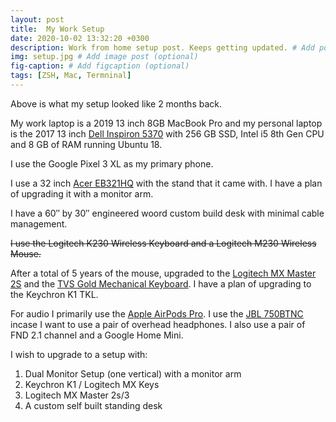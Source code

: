 ```yaml
---
layout: post
title:  My Work Setup 
date: 2020-10-02 13:32:20 +0300
description: Work from home setup post. Keeps getting updated. # Add post description (optional)
img: setup.jpg # Add image post (optional)
fig-caption: # Add figcaption (optional)
tags: [ZSH, Mac, Termninal]
---
```

Above is what my setup looked like 2 months back.

My work laptop is a 2019 13 inch 8GB MacBook Pro and my personal laptop is the 2017 13 inch [Dell Inspiron 5370](https://www.dell.com/support/home/en-in/product-support/product/inspiron-13-5370-laptop/overview) with 256 GB SSD, Intel i5 8th Gen CPU and 8 GB of RAM running Ubuntu 18.

I use the Google Pixel 3 XL as my primary phone.

I use a 32 inch [Acer EB321HQ](https://www.acer.com/ac/en/US/content/model/UM.JE1AA.C01) with the stand that it came with. I have a plan of upgrading it with a monitor arm.

I have a 60″ by 30″ engineered woord custom build desk with minimal cable management.

~~I use the Logitech K230 Wireless Keyboard and a Logitech M230 Wireless Mouse.~~

After a total of 5 years of the mouse, upgraded to the [Logitech MX Master 2S](https://www.logitech.com/en-in/product/mx-master-2s-flow) and the [TVS Gold Mechanical Keyboard](https://www.tvs-e.in/gold/). I have a plan of upgrading to the Keychron K1 TKL.

For audio I primarily use the [Apple AirPods Pro](https://www.apple.com/in/airpods-pro/). I use the [JBL 750BTNC](https://in.jbl.com/TUNE750BTNC.html) incase I want to use a pair of overhead headphones. I also use a pair of FND 2.1 channel and a Google Home Mini.

I wish to upgrade to a setup with:
<ol>
<li>Dual Monitor Setup (one vertical) with a monitor arm</li>
<li>Keychron K1 / Logitech MX Keys</li>
<li>Logitech MX Master 2s/3</li>
<li>A custom self built standing desk</li>
<ol>

